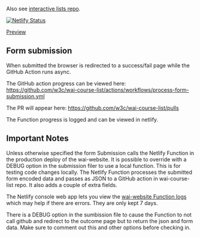 Also see [interactive lists repo](https://github.com/w3c/wai-interactive-lists).

[![Netlify Status](https://api.netlify.com/api/v1/badges/ef0441b4-e316-47ea-9961-e769a5c4407e/deploy-status)](https://app.netlify.com/sites/wai-course-list/deploys)

[Preview](https://wai-course-list.netlify.app/courses/list/)

## Form submission

When submitted the browser is redirected to a success/fail page while the GitHub Action runs async.

The GitHub action progress can be viewed here:
https://github.com/w3c/wai-course-list/actions/workflows/process-form-submission.yml

The PR will appear here:
https://github.com/w3c/wai-course-list/pulls

The Function progress is logged and can be viewed in netlify.

## Important Notes

Unless otherwise specified the form Submission calls the Netlify Function in the production deploy of the wai-website. It is possible to override with a DEBUG option in the submission filer to use a local function. This is for testing code changes locally. The Netlify Function processes the submitted form encoded data and passes as JSON to a GitHub action in wai-course-list repo. It also adds a couple of extra fields.

The Netlify console web app lets you view the [wai-website Function logs](https://app.netlify.com/sites/wai-website/functions/list-submission) which may help if there are errors. They are only kept 7 days.

There is a DEBUG option in the sumbission file to cause the Function to not call github and redirect to the outcome page but to return the json and form data. Make sure to comment out this and other options before checking in.
